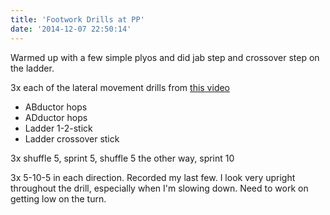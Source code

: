 ```yaml
---
title: 'Footwork Drills at PP'
date: '2014-12-07 22:50:14'
---
```


Warmed up with a few simple plyos and did jab step and crossover step on
the ladder.

3x each of the lateral movement drills from [this video](
https://www.youtube.com/watch?v=mkuilW-z7vo)

- ABductor hops
- ADductor hops
- Ladder 1-2-stick
- Ladder crossover stick

3x shuffle 5, sprint 5, shuffle 5 the other way, sprint 10

3x 5-10-5 in each direction. Recorded my last few. I look very upright
throughout the drill, especially when I'm slowing down. Need to work on
getting low on the turn.
